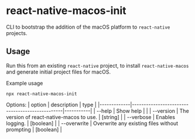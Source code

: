 # react-native-macos-init

CLI to bootstrap the addition of the macOS platform to `react-native` projects.

## Usage

Run this from an existing `react-native` project, to install `react-native-macos` and generate initial project files for macOS.


Example usage
```
npx react-native-macos-init
```

Options:
| option      | description                                    | type      |
|-------------|------------------------------------------------|-----------|
| --help      | Show help                                      |           |
| --version   | The version of react-native-macos to use.      | [string]  |
| --verbose   | Enables logging.                               | [boolean] |
| --overwrite | Overwrite any existing files without prompting | [boolean] |
